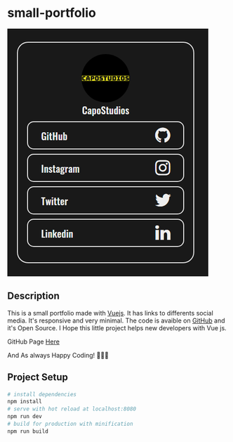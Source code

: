 # small-portfolio 

![Screenshot](https://github.com/CapoStudios/small-portfolio/blob/mocho/src/assets/screenshot1.png)

## Description
This is a small portfolio made with [Vuejs](https://v3.vuejs.org/).
It has links to differents social media. It's responsive and very minimal. The code is avaible on [GitHub](https://github.com/CapoStudios/small-portfolio) and it's Open Source.
I Hope this little project helps new developers with Vue js.

GitHub Page [Here](https://capostudios.github.io/small-portfolio/)

And As always Happy Coding! 👨‍💻💪 

## Project Setup

``` bash
# install dependencies
npm install
# serve with hot reload at localhost:8080
npm run dev
# build for production with minification
npm run build
```
